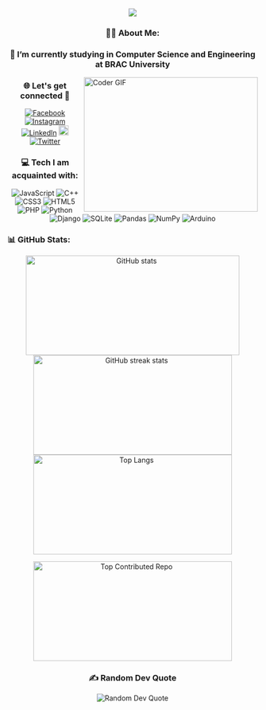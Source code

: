 <!DOCTYPE html>
<html lang="en">
<head>
    <meta charset="UTF-8">
    <meta name="viewport" content="width=device-width, initial-scale=1.0">
</head>
<h1 align="center">
    <img src="https://readme-typing-svg.herokuapp.com/?font=Dancing+Script&size=40&center=true&vCenter=true&width=800&height=70&duration=4000&lines=WELCOME+TO+THE+PROFILE+🤗;+This+is+Faisal+Ahmed+!!!;&color=B22222" />
</h1>

<body>
    <div class="container">
        <h3 align="center">🙋‍♂️ About Me:</h3>
        <h3 align="center">🌱 I’m currently studying in Computer Science and Engineering at BRAC University</h3>
        <img align="right" alt="Coder GIF" height=270 width=350 src="https://raw.githubusercontent.com/TheDudeThatCode/TheDudeThatCode/master/Assets/Developer.gif" />
        <h3 align="center">🌐 Let's get connected 🤝</h3>
        <div class="socials">
        <p align="center">
            <a href="https://www.facebook.com/faisalahmedmahin" target="_blank"><img src="https://img.shields.io/badge/Facebook-%231877F2.svg?logo=Facebook&logoColor=white" alt="Facebook"></a>
            <a href="https://www.instagram.com/blissful_being21/" target="_blank"><img src="https://img.shields.io/badge/Instagram-%23E4405F.svg?logo=Instagram&logoColor=white" alt="Instagram"></a>
            <a href="https://www.linkedin.com/in/faisal-ahmed-6b30a8264/" target="_blank"><img src="https://img.shields.io/badge/LinkedIn-%230077B5.svg?logo=linkedin&logoColor=white" alt="LinkedIn"></a>
            <a href="mailto:faisalrajshahi2003@gmail.com"><img src="https://img.shields.io/static/v1?message=Gmail&logo=gmail&label=&color=D14836&logoColor=white&labelColor=&style=for-the-badge" height="20" alt="GMail"</a>
            <a href="https://x.com/Faisal39621" target="_blank"><img src="https://img.shields.io/badge/Twitter-%230077B5.svg?logo=x&logoColor=white" alt="Twitter"></a>
        </p>
        </div>
        <h3 align="center">💻 Tech I am acquainted with:</h3>
        <div class="tech-stack">
        <p align="center">
            <img src="https://img.shields.io/badge/javascript-%23323330.svg?style=for-the-badge&logo=javascript&logoColor=%23F7DF1E" alt="JavaScript">
            <img src="https://img.shields.io/badge/c++-%2300599C.svg?style=for-the-badge&logo=c%2B%2B&logoColor=white" alt="C++">
            <img src="https://img.shields.io/badge/css3-%231572B6.svg?style=for-the-badge&logo=css3&logoColor=white" alt="CSS3">
            <img src="https://img.shields.io/badge/html5-%23E34F26.svg?style=for-the-badge&logo=html5&logoColor=white" alt="HTML5">
            <img src="https://img.shields.io/badge/php-%23777BB4.svg?style=for-the-badge&logo=php&logoColor=white" alt="PHP">
            <img src="https://img.shields.io/badge/python-3670A0?style=for-the-badge&logo=python&logoColor=ffdd54" alt="Python">
            <img src="https://img.shields.io/badge/django-%23092E20.svg?style=for-the-badge&logo=django&logoColor=white" alt="Django">
            <img src="https://img.shields.io/badge/sqlite-%2307405e.svg?style=for-the-badge&logo=sqlite&logoColor=white" alt="SQLite">
            <img src="https://img.shields.io/badge/pandas-%23150458.svg?style=for-the-badge&logo=pandas&logoColor=white" alt="Pandas">
            <img src="https://img.shields.io/badge/numpy-%23013243.svg?style=for-the-badge&logo=numpy&logoColor=white" alt="NumPy">
            <img src="https://img.shields.io/badge/-Arduino-00979D?style=for-the-badge&logo=Arduino&logoColor=white" alt="Arduino">
        </p>
        </div>
        <h3 align="left">📊 GitHub Stats:</h3>
        <div class="github-stats">
        <p align="center">
            <img align="center" src="https://github-readme-stats.vercel.app/api?username=FaisalAhmed21&hide=prs&show_icons=true&theme=moltack&hide_border=false&include_all_commits=false&count_private=false" alt="GitHub stats" style="height: 200px;width: 430px;">
            <img align="center" src="https://github-readme-streak-stats.herokuapp.com/?user=FaisalAhmed21&theme=moltack&hide_border=false" alt="GitHub streak stats" style="height: 200px;width: 400px;">
            <img align="center" src="https://github-readme-stats.vercel.app/api/top-langs/?username=FaisalAhmed21&theme=moltack&hide_border=false&include_all_commits=false&count_private=false&layout=compact" alt="Top Langs" style="height: 200px; width: 400px;">

</p>
        </p>
        <p align="center">
            <img align="center" src="https://github-contributor-stats.vercel.app/api?username=FaisalAhmed21&limit=5&theme=moltack&combine_all_yearly_contributions=true" alt="Top Contributed Repo" style="height: 200px; width: 400px;">
        </p>
        </div>
        <h3 align="center">✍️ Random Dev Quote</h3>
        <p align="center">
            <img src="https://quotes-github-readme.vercel.app/api?type=horizontal&theme=radical" alt="Random Dev Quote">
<!--         </p>
        <h3 align="center">😂 Random Dev Meme</h3>
        <p align="center">
            <img src="https://memer-new.vercel.app/" style="height: 400px;" alt="Random Dev Meme">
        </p> -->
<!--         <div class="footer">
        <a align="center"><img src="https://visitcount.itsvg.in/api?id=FaisalAhmed21&label=Profile%20Views&pretty=false" /></a>
        </div> -->
    </div>
</body>
</html>
